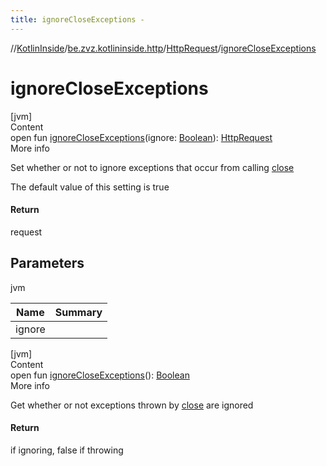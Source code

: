 ```yaml
---
title: ignoreCloseExceptions -
---
```

//[KotlinInside](../../index.md)/[be.zvz.kotlininside.http](../index.md)/[HttpRequest](index.md)/[ignoreCloseExceptions](ignore-close-exceptions.md)



# ignoreCloseExceptions  
[jvm]  
Content  
open fun [ignoreCloseExceptions](ignore-close-exceptions.md)(ignore: [Boolean](https://kotlinlang.org/api/latest/jvm/stdlib/kotlin/-boolean/index.html)): [HttpRequest](index.md)  
More info  


Set whether or not to ignore exceptions that occur from calling [close](https://docs.oracle.com/javase/7/docs/api/java/io/Closeable.html#close())



 The default value of this setting is true



#### Return  


request



## Parameters  
  
jvm  
  
|  Name|  Summary| 
|---|---|
| <a name="be.zvz.kotlininside.http/HttpRequest/ignoreCloseExceptions/#boolean/PointingToDeclaration/"></a>ignore| <a name="be.zvz.kotlininside.http/HttpRequest/ignoreCloseExceptions/#boolean/PointingToDeclaration/"></a>
  
  


[jvm]  
Content  
open fun [ignoreCloseExceptions](ignore-close-exceptions.md)(): [Boolean](https://kotlinlang.org/api/latest/jvm/stdlib/kotlin/-boolean/index.html)  
More info  


Get whether or not exceptions thrown by [close](https://docs.oracle.com/javase/7/docs/api/java/io/Closeable.html#close()) are ignored



#### Return  


if ignoring, false if throwing

  



